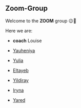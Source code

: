 ## Zoom-Group

Welcome to the **ZOOM** group 😉👋

Here we are:

* **coach** Louise

* [Yauheniya](Yauheniya.md)

* [Yulia](Yulia.md)

* [Eltayeb](Eltayeb.md)

* [Yildiray](Yildiray.md)

* [Iryna](Iryna.md)

* [Yared](Yared.md)

